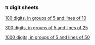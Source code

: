 
### &pi; digit sheets
<a href="https://vchan2.github.io/pi/pi_100_10.pdf"> 100 digits, in groups of 5 and lines of 10 </a>

<a href="https://vchan2.github.io/pi/pi_300_25.pdf"> 300 digits, in groups of 5 and lines of 25 </a>

<a href="https://vchan2.github.io/pi/pi_100_10.pdf"> 1000 digits, in groups of 5 and lines of 50 </a>
